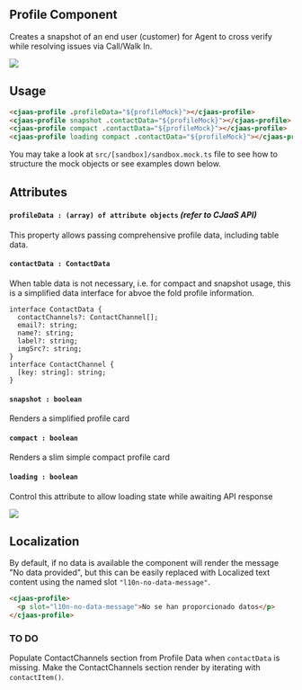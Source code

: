## Profile Component

Creates a snapshot of an end user (customer) for Agent to cross verify while resolving issues via Call/Walk In.

![]("../../assets/images/profile-sample.png")

## Usage

```html
<cjaas-profile .profileData="${profileMock}"></cjaas-profile>
<cjaas-profile snapshot .contactData="${profileMock}"></cjaas-profile>
<cjaas-profile compact .contactData="${profileMock}"></cjaas-profile>
<cjaas-profile loading compact .contactData="${profileMock}"></cjaas-profile>
```

You may take a look at `src/[sandbox]/sandbox.mock.ts` file to see how to structure the mock objects or see examples down below.

## Attributes

#### `profileData : (array) of attribute objects` _(refer to CJaaS API)_

This property allows passing comprehensive profile data, including table data.

#### `contactData : ContactData`

When table data is not necessary, i.e. for compact and snapshot usage, this is a simplified data interface for abvoe the fold profile information.

```typescript=
interface ContactData {
  contactChannels?: ContactChannel[];
  email?: string;
  name?: string;
  label?: string;
  imgSrc?: string;
}
interface ContactChannel {
  [key: string]: string;
}
```

#### `snapshot : boolean`

Renders a simplified profile card

#### `compact : boolean`

Renders a slim simple compact profile card

#### `loading : boolean`

Control this attribute to allow loading state while awaiting API response

![]("../../assets/images/small-profile-sample.png")

## Localization

By default, if no data is available the component will render the message "No data provided", but this can be easily replaced with Localized text content using the named slot `"l10n-no-data-message"`.

```html
<cjaas-profile>
  <p slot="l10n-no-data-message">No se han proporcionado datos</p>
</cjaas-profile>
```

### TO DO

Populate ContactChannels section from Profile Data when `contactData` is missing.
Make the ContactChannels section render by iterating with `contactItem()`.
